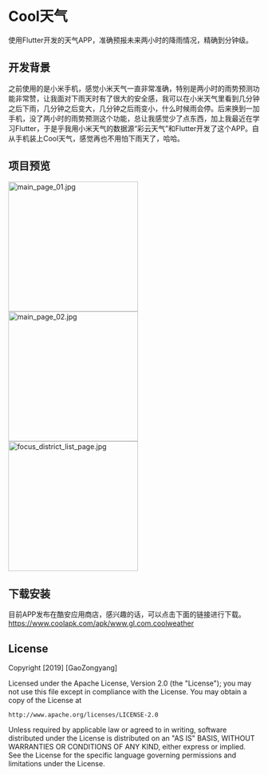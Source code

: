# Cool天气

使用Flutter开发的天气APP，准确预报未来两小时的降雨情况，精确到分钟级。

## 开发背景
之前使用的是小米手机，感觉小米天气一直非常准确，特别是两小时的雨势预测功能非常赞，让我面对下雨天时有了很大的安全感，我可以在小米天气里看到几分钟之后下雨，几分钟之后变大，几分钟之后雨变小，什么时候雨会停。后来换到一加手机，没了两小时的雨势预测这个功能，总让我感觉少了点东西，加上我最近在学习Flutter，于是乎我用小米天气的数据源“彩云天气”和Flutter开发了这个APP。自从手机装上Cool天气，感觉再也不用怕下雨天了，哈哈。

## 项目预览
<img src="https://github.com/GoodLuck-GL/coolweather/blob/master/preview/main_page_01.jpg" width="260" alt="main_page_01.jpg"/>  <img src="https://github.com/GoodLuck-GL/coolweather/blob/master/preview/main_page_02.jpg" width="260" alt="main_page_02.jpg"/>  <img src="https://github.com/GoodLuck-GL/coolweather/blob/master/preview/focus_district_list_page.jpg" width="260" alt="focus_district_list_page.jpg"/>

## 下载安装
目前APP发布在酷安应用商店，感兴趣的话，可以点击下面的链接进行下载。
https://www.coolapk.com/apk/www.gl.com.coolweather

## License
Copyright [2019] [GaoZongyang]

Licensed under the Apache License, Version 2.0 (the "License");
you may not use this file except in compliance with the License.
You may obtain a copy of the License at

    http://www.apache.org/licenses/LICENSE-2.0

Unless required by applicable law or agreed to in writing, software
distributed under the License is distributed on an "AS IS" BASIS,
WITHOUT WARRANTIES OR CONDITIONS OF ANY KIND, either express or implied.
See the License for the specific language governing permissions and
limitations under the License.
